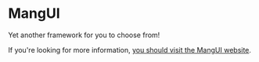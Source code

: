 MangUI
======

Yet another framework for you to choose from!

If you're looking for more information, [you should visit the MangUI website](http://mangopear.co.uk/mangui/).
